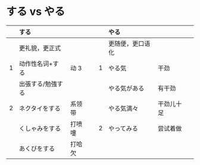 # する vs やる

|     | する              |        |     |     | やる             |            |     |
| :-- | :---------------- | :----- | :-- | :-- | :--------------- | :--------- | :-- |
|     | 更礼貌，更正式    |        |     |     | 更随便，更口语化 |            |     |
| 1   | 动作性名词+する   | 动 3   |     | 1   | やる気           | 干劲       |     |
|     | 出張する/勉強する |        |     |     | やる気がある     | 有干劲     |     |
| 2   | ネクタイをする    | 系领带 |     |     | やる気満々       | 干劲儿十足 |     |
|     | くしゃみをする    | 打喷嚏 |     | 2   | やってみる       | 尝试着做   |     |
|     | あくびをする      | 打哈欠 |     |     |                  |            |     |
